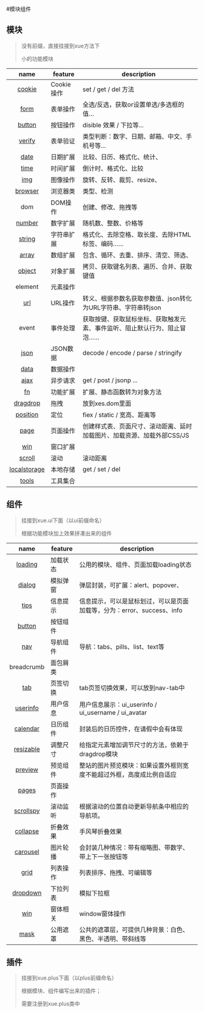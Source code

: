 #模块组件

## 模块

> 没有前缀，直接挂接到xue方法下
> 
> 小的功能模块


|                 name              |  feature  | description
|:---------------------------------:| --------- |--------------------------
| [cookie](interactive.md#cookie)   | Cookie操作 | set / get / del 方法
| [form](interactive.md#form)       | 表单操作   | 全选/反选，获取or设置单选/多选框的值…
| [button](interactive.md#button)   | 按钮操作   | disible 效果 / 下拉等...
| [verify](interactive.md#verify)   | 表单验证   | 类型判断：数字、日期、邮箱、中文、手机号等...
| [date](interactive.md#date)       | 日期扩展   | 比较、日历、格式化、统计、
| [time](interactive.md#time)       | 时间扩展   | 倒计时、格式化、比较
| [img](interactive.md#img)         | 图像操作   | 旋转、反转、裁剪、resize、
| [browser](interactive.md#browser) | 浏览器类   | 类型、检测
| dom                               | DOM操作   | 创建、修改、拖拽等
| [number](interactive.md#number)   | 数字扩展   | 随机数、整数、价格等
| [string](interactive.md#string)   | 字符串扩展 | 格式化、去除空格、取长度、去除HTML标签、编码……
| [array](interactive.md#array)     | 数组扩展   | 包含、循环、去重、排序、清空、筛选、
| [object](interactive.md#object)   | 对象扩展   | 拷贝、获取键名列表、遍历、合并、获取键值
| element                           | 元素操作   | 
| [url](interactive.md#url)         | URL操作   | 转义、根据参数名获取参数值、json转化为URL字符串、字符串转json
| event       | 事件处理   | 获取按键、获取鼠标坐标、获取触发元素、事件监听、阻止默认行为、阻止冒泡……
| [json](interactive.md#json)       | JSON数据  | decode / encode / parse / stringify
| [data](interactive.md#data)       | 数据操作   | 
| [ajax](interactive.md#ajax)       | 异步请求   | get / post / jsonp ...
| [fn](interactive.md#fn)           | 功能扩展   | 扩展、静态函数转为对象方法
| [dragdrop](interactive.md#dd)     | 拖拽      | 放到xes.dom里面
| [position](interactive.md#pos)    | 定位      | fiex / static / 宽高、距离等
| [page](interactive.md#page)       | 页面操作   | 创建样式表、页面尺寸、滚动距离、延时加载图片、加载资源、加载外部CSS/JS
| [win](interactive.md#win)         | 窗口扩展   | 
| [scroll](interactive.md#scroll)   | 滚动      | 滚动距离
| [localstorage](interactive.md#ls) | 本地存储   | get / set / del
| [tools](interactive.md#tools)     | 工具集合   | 



## 组件

> 挂接到xue.ui下面（以ui前缀命名）
> 
> 根据功能模块加上效果拼凑出来的组件

|                name               | feature |    description
|:---------------------------------:| ------- | -----------------------------
| [loading](interactive#loading)    | 加载状态 | 公用的模块、组件、页面加载loading状态
| [dialog](interactive#dialog)      | 模拟弹窗 | 弹层封装，可扩展：alert、popover、
| [tips](interactive#tips)          | 信息提示 | 信息提示，可以是鼠标划过，可以是页面加载等，分为：error、success、info
| [button](interactive#button)      | 按钮组件 | 
| [nav](interactive#nav)            | 导航组件 | 导航：tabs、pills、list、text等
| breadcrumb                        | 面包屑类 | 
| [tab](interactive#tab)            | 页签切换 | tab页签切换效果，可以放到nav-tab中
| [userinfo](interactive#userinfo)  | 用户信息 | 用户信息展示：ui_userinfo / ui_username / ui_avatar 
| [calendar](interactive#calendar)  | 日历组件 | 封装后的日历控件，在请假中会有体现
| [resizable](interactive#resizable)| 调整尺寸 | 给指定元素增加调节尺寸的方法，依赖于dragdrop模块
| [preview](interactive#preview)    | 预览组件 | 整站的图片预览模块：如果设置外框则宽度不能超过外框，高度成比例自适应
| [pages](interactive#pages)        | 页面操作 | 
| [scrollspy](interactive#scrollspy)| 滚动监听 | 根据滚动的位置自动更新导航条中相应的导航项。
| [collapse](interactive#collapse)  | 折叠效果 | 手风琴折叠效果
| [carousel](interactive#carouse)   | 图片轮播 | 会封装几种情况：带有缩略图、带数字、带上下一张按钮等
| [grid](interactive#grid)          | 列表操作 | 列表排序、拖拽、可编辑等
| [dropdown](interactive#dropdown)  | 下拉列表 | 模拟下拉框
| [win](interactive#win)            | 窗体相关 | window窗体操作
| [mask](interactive#mask)          | 公用遮罩 | 公共的遮罩层，可提供几种背景：白色、黑色、半透明、带斜线等



## 插件

> 挂接到xue.plus下面（以plus前缀命名）
> 
> 根据模块、组件编写出来的插件；
> 
> 需要注册到xue.plus类中

